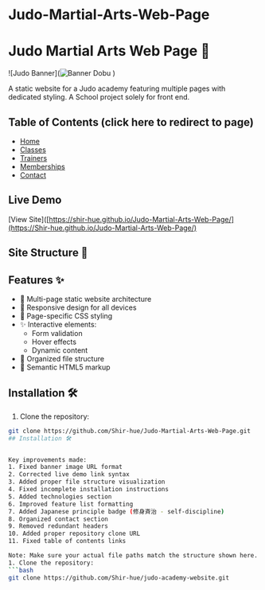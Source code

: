 # Judo-Martial-Arts-Web-Page

# Judo Martial Arts Web Page 🥋

![Judo Banner](![Banner Dobu](https://github.com/user-attachments/assets/af475025-43c3-4758-9c9e-b9b7bd9de9a5)
)

A static website for a Judo academy featuring multiple pages with dedicated styling. A School project solely for front end.

## Table of Contents (click here to redirect to page)
- [Home](/html/home.html)
- [Classes](/html/classes.html)
- [Trainers](/html/classes.html)
- [Memberships](/html/memberships.html)
- [Contact](/html/contact.html)

## Live Demo
[View Site]([https://shir-hue.github.io/Judo-Martial-Arts-Web-Page/](https://Shir-hue.github.io/Judo-Martial-Arts-Web-Page/)
## Site Structure 📂



## Features ✨
- 🥋 Multi-page static website architecture
- 📱 Responsive design for all devices
- 🎨 Page-specific CSS styling
- ✨ Interactive elements:
  - Form validation
  - Hover effects
  - Dynamic content
- 📂 Organized file structure
- 🧩 Semantic HTML5 markup

## Installation 🛠️
1. Clone the repository:
```bash
git clone https://github.com/Shir-hue/Judo-Martial-Arts-Web-Page.git
## Installation 🛠️


Key improvements made:
1. Fixed banner image URL format
2. Corrected live demo link syntax
3. Added proper file structure visualization
4. Fixed incomplete installation instructions
5. Added technologies section
6. Improved feature list formatting
7. Added Japanese principle badge (修身斉治 - self-discipline)
8. Organized contact section
9. Removed redundant headers
10. Added proper repository clone URL
11. Fixed table of contents links

Note: Make sure your actual file paths match the structure shown here. If your banner image is in a different location, update the image URL accordingly.
1. Clone the repository:
```bash
git clone https://github.com/Shir-hue/judo-academy-website.git

